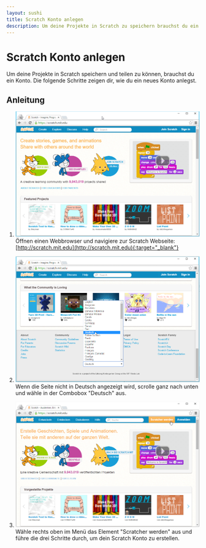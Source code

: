 ```yaml
---
layout: sushi
title: Scratch Konto anlegen
description: Um deine Projekte in Scratch zu speichern brauchst du ein Konto. Die folgende Schritte zeigen dir, wie du ein neues Konto anlegst.
---
```


# Scratch Konto anlegen #

Um deine Projekte in Scratch speichern und teilen zu können, brauchst du ein Konto. Die folgende Schritte zeigen dir, wie du ein neues Konto anlegst.

## Anleitung ##

1. ![Scratch Webseite öffnen](scratch-konto-anlegen/scratch-webseite.png)
Öffnen einen Webbrowser und navigiere zur Scratch Webseite: [http://scratch.mit.edu](http://scratch.mit.edu){:target="_blank"}

2. ![Scratch Webseite auf Deutsch umschalten](scratch-konto-anlegen/scratch-webseite-deutsch.png)
Wenn die Seite nicht in Deutsch angezeigt wird, scrolle ganz nach unten und wähle in der Combobox "Deutsch" aus.

3. ![Scratch Konto anlegen](scratch-konto-anlegen/scratcher-werden.png)
Wähle rechts oben im Menü das Element "Scratcher werden" aus und führe die drei Schritte durch, um dein Scratch Konto zu erstellen.